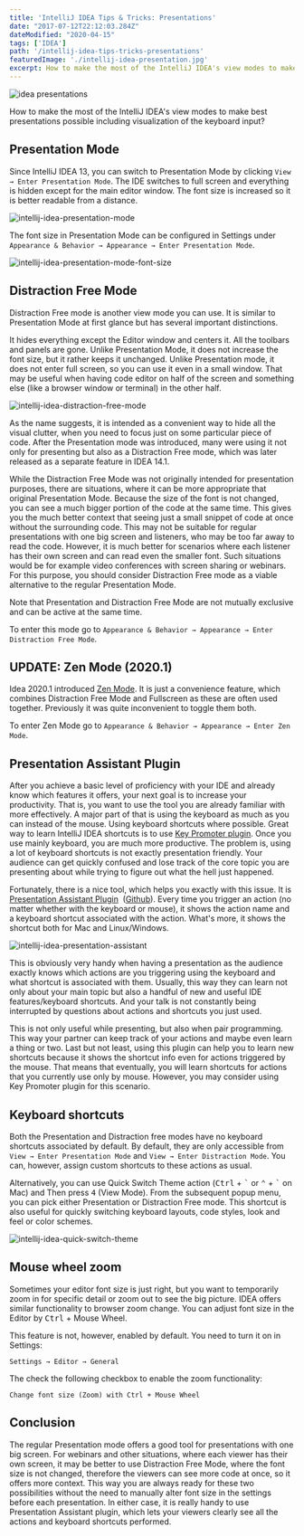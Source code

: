 ```yaml
---
title: 'IntelliJ IDEA Tips & Tricks: Presentations'
date: "2017-07-12T22:12:03.284Z"
dateModified: "2020-04-15"
tags: ['IDEA']
path: '/intellij-idea-tips-tricks-presentations'
featuredImage: './intellij-idea-presentation.jpg'
excerpt: How to make the most of the IntelliJ IDEA's view modes to make best presentations possible including visualization of the keyboard input?
---
```

![idea presentations](./intellij-idea-presentation.jpg)

How to make the most of the IntelliJ IDEA's view modes to make best presentations possible including visualization of the keyboard input?

Presentation Mode
-----------------

Since IntelliJ IDEA 13, you can switch to Presentation Mode by clicking `View → Enter Presentation Mode`. The IDE switches to full screen and everything is hidden except for the main editor window. The font size is increased so it is better readable from a distance.

![intellij-idea-presentation-mode](./IntelliJ-IDEA-Presentation-Mode.png)
 
 The font size in Presentation Mode can be configured in Settings under `Appearance & Behavior → Appearance → Enter Presentation Mode`.
 
 ![intellij-idea-presentation-mode-font-size](./IntelliJ-IDEA-Presentation-Mode-Font-Size.png)

Distraction Free Mode
---------------------

Distraction Free mode is another view mode you can use. It is similar to Presentation Mode at first glance but has several important distinctions.

It hides everything except the Editor window and centers it. All the toolbars and panels are gone. Unlike Presentation Mode, it does not increase the font size, but it rather keeps it unchanged. Unlike Presentation mode, it does not enter full screen, so you can use it even in a small window. That may be useful when having code editor on half of the screen and something else (like a browser window or terminal) in the other half.

![intellij-idea-distraction-free-mode](./IntelliJ-IDEA-Distractio-Free-Mode-1.png)

As the name suggests, it is intended as a convenient way to hide all the visual clutter, when you need to focus just on some particular piece of code. After the Presentation mode was introduced, many were using it not only for presenting but also as a Distraction Free mode, which was later released as a separate feature in IDEA 14.1.

While the Distraction Free Mode was not originally intended for presentation purposes, there are situations, where it can be more appropriate that original Presentation Mode. Because the size of the font is not changed, you can see a much bigger portion of the code at the same time. This gives you the much better context that seeing just a small snippet of code at once without the surrounding code. This may not be suitable for regular presentations with one big screen and listeners, who may be too far away to read the code. However, it is much better for scenarios where each listener has their own screen and can read even the smaller font. Such situations would be for example video conferences with screen sharing or webinars. For this purpose, you should consider Distraction Free mode as a viable alternative to the regular Presentation Mode.

Note that Presentation and Distraction Free Mode are not mutually exclusive and can be active at the same time.


To enter this mode go to `Appearance & Behavior → Appearance → Enter Distraction Free Mode`.

## UPDATE: Zen Mode (2020.1) 
Idea 2020.1 introduced [Zen Mode](https://blog.jetbrains.com/idea/2020/01/intellij-idea-2020-1-eap-2/#zen_mode). It is just a convenience feature, which combines Distraction Free Mode and Fullscreen as these are often used together. Previously it was quite inconvenient to toggle them both.

To enter Zen Mode go to `Appearance & Behavior → Appearance → Enter Zen Mode`.

Presentation Assistant Plugin
-----------------------------

After you achieve a basic level of proficiency with your IDE and already know which features it offers, your next goal is to increase your productivity. That is, you want to use the tool you are already familiar with more effectively. A major part of that is using the keyboard as much as you can instead of the mouse. Using keyboard shortcuts where possible. Great way to learn IntelliJ IDEA shortcuts is to use [Key Promoter plugin](https://www.vojtechruzicka.com/learning-intellij-idea-keyboard-shortcuts/). Once you use mainly keyboard, you are much more productive. The problem is, using a lot of keyboard shortcuts is not exactly presentation friendly. Your audience can get quickly confused and lose track of the core topic you are presenting about while trying to figure out what the hell just happened.

Fortunately, there is a nice tool, which helps you exactly with this issue. It is [Presentation Assistant Plugin](https://plugins.jetbrains.com/plugin/7345-presentation-assistant)  ([Github](https://github.com/chashnikov/IntelliJ-presentation-assistant)). Every time you trigger an action (no matter whether with the keyboard or mouse), it shows the action name and a keyboard shortcut associated with the action. What\'s more, it shows the shortcut both for Mac and Linux/Windows. 

![intellij-idea-presentation-assistant](./Presentation-Assistant.png)

This is obviously very handy when having a presentation as the audience exactly knows which actions are you triggering using the keyboard and what shortcut is associated with them. Usually, this way they can learn not only about your main topic but also a handful of new and useful IDE features/keyboard shortcuts. And your talk is not constantly being interrupted by questions about actions and shortcuts you just used.

This is not only useful while presenting, but also when pair programming. This way your partner can keep track of your actions and maybe even learn a thing or two. Last but not least, using this plugin can help you to learn new shortcuts because it shows the shortcut info even for actions triggered by the mouse. That means that eventually, you will learn shortcuts for actions that you currently use only by mouse. However, you may consider using Key Promoter plugin for this scenario.

Keyboard shortcuts
------------------

Both the Presentation and Distraction free modes have no keyboard shortcuts associated by default. By default, they are only accessible from `View → Enter Presentation Mode` and `View → Enter Distraction Mode`. You can, however, assign custom shortcuts to these actions as usual.

Alternatively, you can use Quick Switch Theme action (<kbd>Ctrl</kbd> + <kbd>\`</kbd> or <kbd>⌃</kbd> + <kbd>\`</kbd> on Mac) and Then press <kbd>4</kbd> (View Mode). From the subsequent popup menu, you can pick either Presentation or Distraction Free mode. This shortcut is also useful for quickly switching keyboard layouts, code styles, look and feel or color schemes.

![intellij-idea-quick-switch-theme](./Quick-Switch-Theme.gif)

Mouse wheel zoom
----------------
Sometimes your editor font size is just right, but you want to temporarily zoom in for specific detail or zoom out to see the big picture. IDEA offers similar functionality to browser zoom change. You can adjust font size in the Editor by <kbd>Ctrl</kbd> + Mouse Wheel.

This feature is not, however, enabled by default. You need to turn it on in Settings:
```
Settings → Editor → General
```
The check the following checkbox to enable the zoom functionality:
```
Change font size (Zoom) with Ctrl + Mouse Wheel
```

Conclusion
----------

The regular Presentation mode offers a good tool for presentations with one big screen. For webinars and other situations, where each viewer has their own screen, it may be better to use Distraction Free Mode, where the font size is not changed, therefore the viewers can see more code at once, so it offers more context. This way you are always ready for these two possibilities without the need to manually alter font size in the settings before each presentation. In either case, it is really handy to use Presentation Assistant plugin, which lets your viewers clearly see all the actions and keyboard shortcuts performed.
